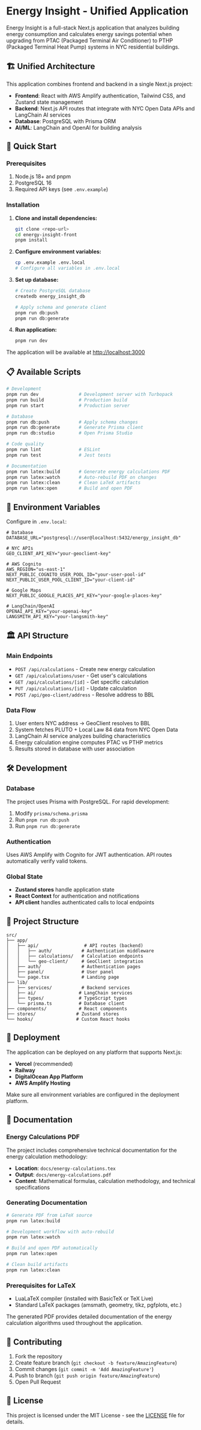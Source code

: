 # Energy Insight - Unified Application

Energy Insight is a full-stack Next.js application that analyzes building energy consumption and calculates energy savings potential when upgrading from PTAC (Packaged Terminal Air Conditioner) to PTHP (Packaged Terminal Heat Pump) systems in NYC residential buildings.

## 🏗️ Unified Architecture

This application combines frontend and backend in a single Next.js project:

- **Frontend**: React with AWS Amplify authentication, Tailwind CSS, and Zustand state management
- **Backend**: Next.js API routes that integrate with NYC Open Data APIs and LangChain AI services
- **Database**: PostgreSQL with Prisma ORM
- **AI/ML**: LangChain and OpenAI for building analysis

## 🚀 Quick Start

### Prerequisites

1. Node.js 18+ and pnpm
2. PostgreSQL 16
3. Required API keys (see `.env.example`)

### Installation

1. **Clone and install dependencies:**
   ```bash
   git clone <repo-url>
   cd energy-insight-front
   pnpm install
   ```

2. **Configure environment variables:**
   ```bash
   cp .env.example .env.local
   # Configure all variables in .env.local
   ```

3. **Set up database:**
   ```bash
   # Create PostgreSQL database
   createdb energy_insight_db
   
   # Apply schema and generate client
   pnpm run db:push
   pnpm run db:generate
   ```

4. **Run application:**
   ```bash
   pnpm run dev
   ```

The application will be available at [http://localhost:3000](http://localhost:3000)

## 📋 Available Scripts

```bash
# Development
pnpm run dev               # Development server with Turbopack
pnpm run build             # Production build
pnpm run start             # Production server

# Database
pnpm run db:push           # Apply schema changes
pnpm run db:generate       # Generate Prisma client
pnpm run db:studio         # Open Prisma Studio

# Code quality
pnpm run lint              # ESLint
pnpm run test              # Jest tests

# Documentation
pnpm run latex:build       # Generate energy calculations PDF
pnpm run latex:watch       # Auto-rebuild PDF on changes
pnpm run latex:clean       # Clean LaTeX artifacts
pnpm run latex:open        # Build and open PDF
```

## 🔧 Environment Variables

Configure in `.env.local`:

```env
# Database
DATABASE_URL="postgresql://user@localhost:5432/energy_insight_db"

# NYC APIs
GEO_CLIENT_API_KEY="your-geoclient-key"

# AWS Cognito
AWS_REGION="us-east-1"
NEXT_PUBLIC_COGNITO_USER_POOL_ID="your-user-pool-id"
NEXT_PUBLIC_USER_POOL_CLIENT_ID="your-client-id"

# Google Maps
NEXT_PUBLIC_GOOGLE_PLACES_API_KEY="your-google-places-key"

# LangChain/OpenAI
OPENAI_API_KEY="your-openai-key"
LANGSMITH_API_KEY="your-langsmith-key"
```

## 🏛️ API Structure

### Main Endpoints

- `POST /api/calculations` - Create new energy calculation
- `GET /api/calculations/user` - Get user's calculations
- `GET /api/calculations/[id]` - Get specific calculation
- `PUT /api/calculations/[id]` - Update calculation
- `POST /api/geo-client/address` - Resolve address to BBL

### Data Flow

1. User enters NYC address → GeoClient resolves to BBL
2. System fetches PLUTO + Local Law 84 data from NYC Open Data
3. LangChain AI service analyzes building characteristics
4. Energy calculation engine computes PTAC vs PTHP metrics
5. Results stored in database with user association

## 🛠️ Development

### Database

The project uses Prisma with PostgreSQL. For rapid development:

1. Modify `prisma/schema.prisma`
2. Run `pnpm run db:push`
3. Run `pnpm run db:generate`

### Authentication

Uses AWS Amplify with Cognito for JWT authentication. API routes automatically verify valid tokens.

### Global State

- **Zustand stores** handle application state
- **React Context** for authentication and notifications
- **API client** handles authenticated calls to local endpoints

## 📁 Project Structure

```
src/
├── app/
│   ├── api/                 # API routes (backend)
│   │   ├── auth/           # Authentication middleware
│   │   ├── calculations/   # Calculation endpoints
│   │   └── geo-client/     # GeoClient integration
│   ├── auth/               # Authentication pages
│   ├── panel/              # User panel
│   └── page.tsx            # Landing page
├── lib/
│   ├── services/           # Backend services
│   ├── ai/                # LangChain services
│   ├── types/             # TypeScript types
│   └── prisma.ts          # Database client
├── components/            # React components
├── stores/               # Zustand stores
└── hooks/                # Custom React hooks
```

## 🚢 Deployment

The application can be deployed on any platform that supports Next.js:

- **Vercel** (recommended)
- **Railway**
- **DigitalOcean App Platform**
- **AWS Amplify Hosting**

Make sure all environment variables are configured in the deployment platform.

## 📖 Documentation

### Energy Calculations PDF

The project includes comprehensive technical documentation for the energy calculation methodology:

- **Location**: `docs/energy-calculations.tex`
- **Output**: `docs/energy-calculations.pdf`
- **Content**: Mathematical formulas, calculation methodology, and technical specifications

### Generating Documentation

```bash
# Generate PDF from LaTeX source
pnpm run latex:build

# Development workflow with auto-rebuild
pnpm run latex:watch

# Build and open PDF automatically
pnpm run latex:open

# Clean build artifacts
pnpm run latex:clean
```

### Prerequisites for LaTeX

- LuaLaTeX compiler (installed with BasicTeX or TeX Live)
- Standard LaTeX packages (amsmath, geometry, tikz, pgfplots, etc.)

The generated PDF provides detailed documentation of the energy calculation algorithms used throughout the application.

## 🤝 Contributing

1. Fork the repository
2. Create feature branch (`git checkout -b feature/AmazingFeature`)
3. Commit changes (`git commit -m 'Add AmazingFeature'`)
4. Push to branch (`git push origin feature/AmazingFeature`)
5. Open Pull Request

## 📄 License

This project is licensed under the MIT License - see the [LICENSE](LICENSE) file for details.
